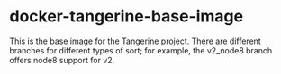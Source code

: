 # docker-tangerine-base-image

This is the base image for the Tangerine project. There are different branches for different types of sort; for example, the v2_node8 branch offers node8 support for v2.
